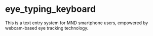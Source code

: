 # eye_typing_keyboard
This is a text entry system for MND smartphone users, empowered by webcam-based eye tracking technology.
